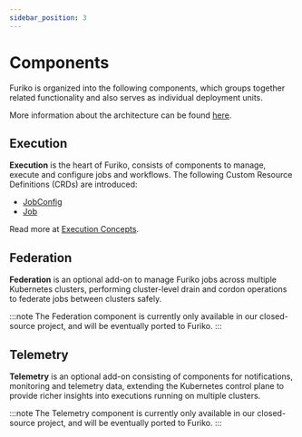 ```yaml
---
sidebar_position: 3
---
```


# Components

Furiko is organized into the following components, which groups together related functionality and also serves as individual deployment units.

More information about the architecture can be found [here](./development/architecture/index.md).

## Execution

**Execution** is the heart of Furiko, consists of components to manage, execute and configure jobs and workflows. The following Custom Resource Definitions (CRDs) are introduced:

- [JobConfig](./execution/jobconfig/index.md)
- [Job](./execution/job/index.md)

Read more at [Execution Concepts](./execution/concepts.md).

## Federation

**Federation** is an optional add-on to manage Furiko jobs across multiple Kubernetes clusters, performing cluster-level drain and cordon operations to federate jobs between clusters safely.

:::note
The Federation component is currently only available in our closed-source project, and will be eventually ported to Furiko.
:::

## Telemetry

**Telemetry** is an optional add-on consisting of components for notifications, monitoring and telemetry data, extending the Kubernetes control plane to provide richer insights into executions running on multiple clusters.

:::note
The Telemetry component is currently only available in our closed-source project, and will be eventually ported to Furiko.
:::
